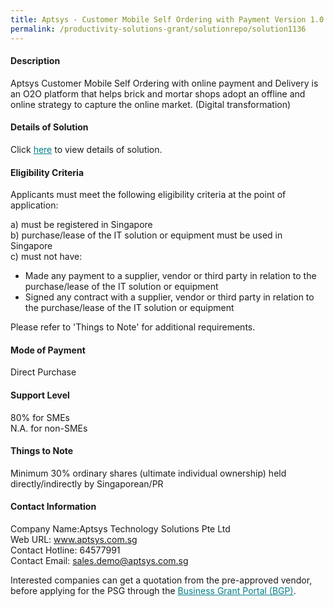 ```yaml
---
title: Aptsys - Customer Mobile Self Ordering with Payment Version 1.0 - Aptsys Self Ordering with Payment and Delivery (Web App with CRM) - Package B	
permalink: /productivity-solutions-grant/solutionrepo/solution1136
---
```


#### Description

Aptsys Customer Mobile Self Ordering with online payment and Delivery  is an O2O platform that helps brick and mortar shops adopt an offline and online strategy to capture the online market. (Digital transformation)

#### Details of Solution

Click <a href='https://govassist.gobusiness.gov.sg/images/psg/Desensitised_Aptsys_Tech_20200042_Annex_3_Part_2.pdf' style='color:#037e8a'>here</a> to view details of solution.

#### Eligibility Criteria

Applicants must meet the following eligibility criteria at the point of application:

a) must be registered in Singapore <br>
b) purchase/lease of the IT solution or equipment must be used in Singapore <br>
c) must not have:
- Made any payment to a supplier, vendor or third party in relation to the purchase/lease of the IT solution or equipment
- Signed any contract with a supplier, vendor or third party in relation to the purchase/lease of the IT solution or equipment

Please refer to 'Things to Note' for additional requirements.

#### Mode of Payment
Direct Purchase

#### Support Level
80% for SMEs <br>
N.A. for non-SMEs

#### Things to Note
Minimum 30% ordinary shares (ultimate individual ownership) held directly/indirectly by Singaporean/PR

#### Contact Information
Company Name:Aptsys Technology Solutions Pte Ltd <br>Web URL: www.aptsys.com.sg <br>Contact Hotline: 64577991 <br>Contact Email: sales.demo@aptsys.com.sg <br>

Interested companies can get a quotation from the pre-approved vendor, before applying for the PSG through the <a target='_blank' style='color:#037e8a' href='https://www.businessgrants.gov.sg/'>Business Grant Portal (BGP)</a>.
